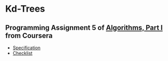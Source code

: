 # Kd-Trees

## Programming Assignment 5 of [Algorithms, Part I](https://class.coursera.org/algs4partI-010) from Coursera

* [Specification](http://coursera.cs.princeton.edu/algs4/assignments/kdtree.html)
* [Checklist](http://coursera.cs.princeton.edu/algs4/checklists/kdtree.html)
